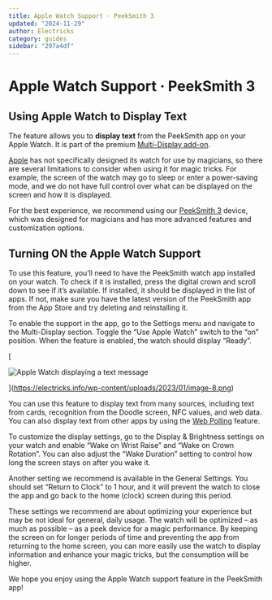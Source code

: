 ```yaml
---
title: Apple Watch Support · PeekSmith 3
updated: "2024-11-29"
author: Electricks
category: guides
sidebar: "297a4df"
---
```


# Apple Watch Support · PeekSmith 3

## Using Apple Watch to Display Text

 
 
 
 
 The feature allows you to **display text** from the PeekSmith app on your Apple Watch. It is part of the premium [Multi-Display add-on](https://electricks.info/docs/peeksmith-3/multi-display/).

[Apple](https://www.apple.com/watch/) has not specifically designed its watch for use by magicians, so there are several limitations to consider when using it for magic tricks. For example, the screen of the watch may go to sleep or enter a power-saving mode, and we do not have full control over what can be displayed on the screen and how it is displayed.

For the best experience, we recommend using our [PeekSmith 3](https://electricks.info/docs/peeksmith-3/) device, which was designed for magicians and has more advanced features and customization options.

 
 
 
 
 ## Turning ON the Apple Watch Support

 
 
 
 
 To use this feature, you’ll need to have the PeekSmith watch app installed on your watch. To check if it is installed, press the digital crown and scroll down to see if it’s available. If installed, it should be displayed in the list of apps. If not, make sure you have the latest version of the PeekSmith app from the App Store and try deleting and reinstalling it.

To enable the support in the app, go to the Settings menu and navigate to the Multi-Display section. Toggle the “Use Apple Watch” switch to the “on” position. When the feature is enabled, the watch should display “Ready”.

[

![Apple Watch displaying a text message](https://electricks.info/wp-content/uploads/2023/01/image-8-1024x736.png)

](https://electricks.info/wp-content/uploads/2023/01/image-8.png)

You can use this feature to display text from many sources, including text from cards, recognition from the Doodle screen, NFC values, and web data. You can also display text from other apps by using the [Web Polling](https://electricks.info/docs/peeksmith-3/web-polling/) feature.

To customize the display settings, go to the Display & Brightness settings on your watch and enable “Wake on Wrist Raise” and “Wake on Crown Rotation”. You can also adjust the “Wake Duration” setting to control how long the screen stays on after you wake it.

Another setting we recommend is available in the General Settings. You should set “Return to Clock” to 1 hour, and it will prevent the watch to close the app and go back to the home (clock) screen during this period.

These settings we recommend are about optimizing your experience but may be not ideal for general, daily usage. The watch will be optimized – as much as possible – as a peek device for a magic performance. By keeping the screen on for longer periods of time and preventing the app from returning to the home screen, you can more easily use the watch to display information and enhance your magic tricks, but the consumption will be higher.

We hope you enjoy using the Apple Watch support feature in the PeekSmith app!